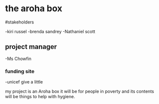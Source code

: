 # the aroha box


#stakeholders

-kiri russel
-brenda sandrey
-Nathaniel scott

## project manager
-Ms Chowfin

### funding site
-unicef give a little

my project is an Aroha box it will be for people in poverty and its contents will be things to help with hygiene.
